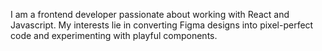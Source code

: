 I am a frontend developer passionate about working with React and Javascript. My interests lie in converting Figma designs into pixel-perfect code and experimenting with playful components.
